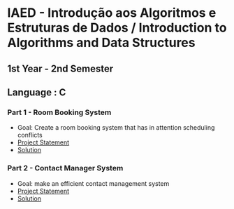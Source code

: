 # IAED - Introdução aos Algoritmos e Estruturas de Dados / Introduction to Algorithms and Data Structures

## 1st Year - 2nd Semester

## Language : C

### Part 1 - Room Booking System
- Goal: Create a room booking system that has in attention scheduling conflicts
- [Project Statement](/proj1/project-statement.md)
- [Solution](/proj1/proj1.c)


### Part 2 - Contact Manager System
- Goal: make an efficient contact management system
- [Project Statement](/proj2/project-statement.md)
- [Solution](/proj2)
